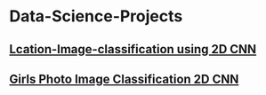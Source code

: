 # Data-Science-Projects

## [Lcation-Image-classification using 2D CNN](../Location-Classification)
## [Girls Photo Image Classification 2D CNN](../Face-Image-Classification)
